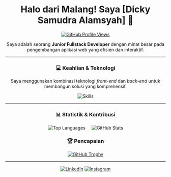 <div align="center">
  
# Halo dari Malang! Saya [Dicky Samudra Alamsyah] 👋

[![GitHub Profile Views](https://komarev.com/ghpvc/?username=dickysamudra09&label=Profile%20Views&color=0e75b6&style=flat)](https://github.com/dickysamudra09)

Saya adalah seorang **Junior Fullstack Developer** dengan minat besar pada pengembangan aplikasi web yang efisien dan interaktif.

---

### 💻 Keahlian & Teknologi

Saya menggunakan kombinasi teknologi *front-end* dan *back-end* untuk membangun solusi yang komprehensif.

<p align="center">
  <img src="https://skillicons.dev/icons?i=html,css,js,react,nodejs,express,mongodb,mysql,git,docker" alt="Skills" />
</p>

---

<div align="center">
  
  ### 📊 Statistik & Kontribusi

   <p align="center">
    <img src="https://github-readme-stats.vercel.app/api/top-langs/?username=dickysamudra09&theme=onedark&card_width=440&height=230" alt="Top Languages" />
    &nbsp;&nbsp;&nbsp;
    <img src="https://github-readme-stats.vercel.app/api?username=dickysamudra09&show_icons=true&hide_rank=true&theme=onedark&include_all_commits=true&card_width=440&height=230" alt="GitHub Stats" />
  </p>

</div>

### 🏆 Pencapaian

[![GitHub Trophy](https://github-profile-trophy.vercel.app/?username=dickysamudra09)](https://github.com/dickysamudra09)

---


<a href="https://www.linkedin.com/in/dicky-samudra-alamsyah/"><img src="https://img.shields.io/badge/LinkedIn-0077B5?style=for-the-badge&logo=linkedin&logoColor=white" alt="LinkedIn"></a>
<a href="https://www.instagram.com/dickya__/?igsh=M2lxc2Z0dDZkMHdv"><img src="https://img.shields.io/badge/Instagram-E4405F?style=for-the-badge&logo=instagram&logoColor=white" alt="Instagram"></a>

</div>
